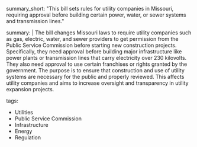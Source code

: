 summary_short: "This bill sets rules for utility companies in Missouri, requiring approval before building certain power, water, or sewer systems and transmission lines."

summary: |
  The bill changes Missouri laws to require utility companies such as gas, electric, water, and sewer providers to get permission from the Public Service Commission before starting new construction projects. Specifically, they need approval before building major infrastructure like power plants or transmission lines that carry electricity over 230 kilovolts. They also need approval to use certain franchises or rights granted by the government. The purpose is to ensure that construction and use of utility systems are necessary for the public and properly reviewed. This affects utility companies and aims to increase oversight and transparency in utility expansion projects.

tags:
  - Utilities
  - Public Service Commission
  - Infrastructure
  - Energy
  - Regulation
